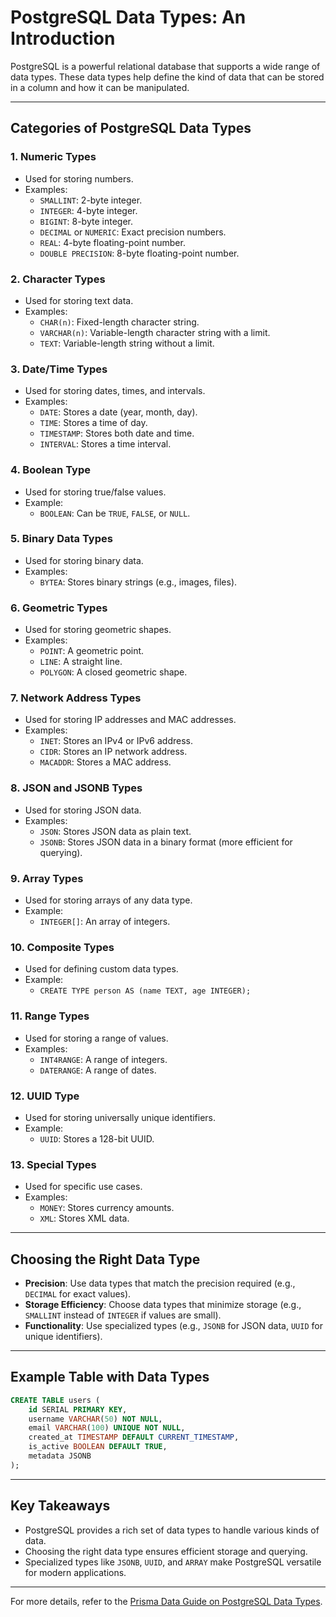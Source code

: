 # PostgreSQL Data Types: An Introduction

PostgreSQL is a powerful relational database that supports a wide range of data types. These data types help define the kind of data that can be stored in a column and how it can be manipulated.

---

## Categories of PostgreSQL Data Types

### 1. **Numeric Types**

- Used for storing numbers.
- Examples:
  - `SMALLINT`: 2-byte integer.
  - `INTEGER`: 4-byte integer.
  - `BIGINT`: 8-byte integer.
  - `DECIMAL` or `NUMERIC`: Exact precision numbers.
  - `REAL`: 4-byte floating-point number.
  - `DOUBLE PRECISION`: 8-byte floating-point number.

### 2. **Character Types**

- Used for storing text data.
- Examples:
  - `CHAR(n)`: Fixed-length character string.
  - `VARCHAR(n)`: Variable-length character string with a limit.
  - `TEXT`: Variable-length string without a limit.

### 3. **Date/Time Types**

- Used for storing dates, times, and intervals.
- Examples:
  - `DATE`: Stores a date (year, month, day).
  - `TIME`: Stores a time of day.
  - `TIMESTAMP`: Stores both date and time.
  - `INTERVAL`: Stores a time interval.

### 4. **Boolean Type**

- Used for storing true/false values.
- Example:
  - `BOOLEAN`: Can be `TRUE`, `FALSE`, or `NULL`.

### 5. **Binary Data Types**

- Used for storing binary data.
- Examples:
  - `BYTEA`: Stores binary strings (e.g., images, files).

### 6. **Geometric Types**

- Used for storing geometric shapes.
- Examples:
  - `POINT`: A geometric point.
  - `LINE`: A straight line.
  - `POLYGON`: A closed geometric shape.

### 7. **Network Address Types**

- Used for storing IP addresses and MAC addresses.
- Examples:
  - `INET`: Stores an IPv4 or IPv6 address.
  - `CIDR`: Stores an IP network address.
  - `MACADDR`: Stores a MAC address.

### 8. **JSON and JSONB Types**

- Used for storing JSON data.
- Examples:
  - `JSON`: Stores JSON data as plain text.
  - `JSONB`: Stores JSON data in a binary format (more efficient for querying).

### 9. **Array Types**

- Used for storing arrays of any data type.
- Example:
  - `INTEGER[]`: An array of integers.

### 10. **Composite Types**

- Used for defining custom data types.
- Example:
  - `CREATE TYPE person AS (name TEXT, age INTEGER);`

### 11. **Range Types**

- Used for storing a range of values.
- Examples:
  - `INT4RANGE`: A range of integers.
  - `DATERANGE`: A range of dates.

### 12. **UUID Type**

- Used for storing universally unique identifiers.
- Example:
  - `UUID`: Stores a 128-bit UUID.

### 13. **Special Types**

- Used for specific use cases.
- Examples:
  - `MONEY`: Stores currency amounts.
  - `XML`: Stores XML data.

---

## Choosing the Right Data Type

- **Precision**: Use data types that match the precision required (e.g., `DECIMAL` for exact values).
- **Storage Efficiency**: Choose data types that minimize storage (e.g., `SMALLINT` instead of `INTEGER` if values are small).
- **Functionality**: Use specialized types (e.g., `JSONB` for JSON data, `UUID` for unique identifiers).

---

## Example Table with Data Types

```sql
CREATE TABLE users (
    id SERIAL PRIMARY KEY,
    username VARCHAR(50) NOT NULL,
    email VARCHAR(100) UNIQUE NOT NULL,
    created_at TIMESTAMP DEFAULT CURRENT_TIMESTAMP,
    is_active BOOLEAN DEFAULT TRUE,
    metadata JSONB
);
```

---

## Key Takeaways

- PostgreSQL provides a rich set of data types to handle various kinds of data.
- Choosing the right data type ensures efficient storage and querying.
- Specialized types like `JSONB`, `UUID`, and `ARRAY` make PostgreSQL versatile for modern applications.

---

For more details, refer to the [Prisma Data Guide on PostgreSQL Data Types](https://www.prisma.io/dataguide/postgresql/introduction-to-data-types).
